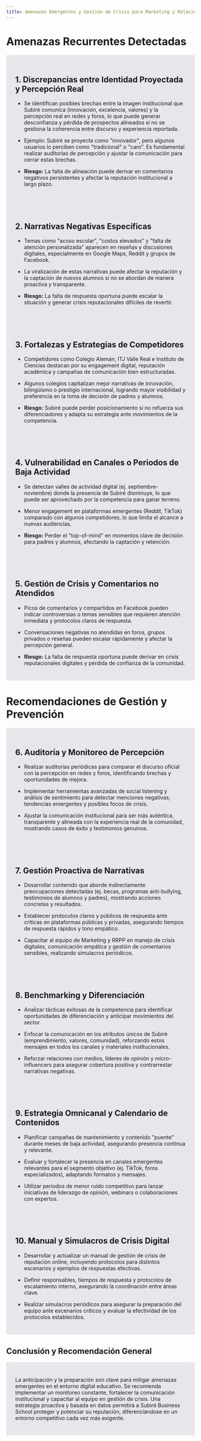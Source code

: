 ```yaml
---
title: Amenazas Emergentes y Gestión de Crisis para Marketing y Relaciones Públicas - Subiré Business School
---
```


# Amenazas Recurrentes Detectadas

<div class="grid grid-cols-2" style="gap:2rem; margin-bottom:2rem;">

  <div class="card" style="background: #E5E7EB; padding: 1.5rem;">

## 1. Discrepancias entre Identidad Proyectada y Percepción Real

- Se identifican posibles brechas entre la imagen institucional que Subiré comunica (innovación, excelencia, valores) y la percepción real en redes y foros, lo que puede generar desconfianza y pérdida de prospectos alineados si no se gestiona la coherencia entre discurso y experiencia reportada.
- Ejemplo: Subiré se proyecta como "innovador", pero algunos usuarios lo perciben como "tradicional" o "caro". Es fundamental realizar auditorías de percepción y ajustar la comunicación para cerrar estas brechas.
- **Riesgo:** La falta de alineación puede derivar en comentarios negativos persistentes y afectar la reputación institucional a largo plazo.

  </div>

  <div class="card" style="background: #E5E7EB; padding: 1.5rem;">

## 2. Narrativas Negativas Específicas
- Temas como "acoso escolar", "costos elevados" y "falta de atención personalizada" aparecen en reseñas y discusiones digitales, especialmente en Google Maps, Reddit y grupos de Facebook.
- La viralización de estas narrativas puede afectar la reputación y la captación de nuevos alumnos si no se abordan de manera proactiva y transparente.
- **Riesgo:** La falta de respuesta oportuna puede escalar la situación y generar crisis reputacionales difíciles de revertir.

  </div>

  <div class="card" style="background: #E5E7EB; padding: 1.5rem;">

## 3. Fortalezas y Estrategias de Competidores
- Competidores como Colegio Alemán, ITJ Valle Real e Instituto de Ciencias destacan por su engagement digital, reputación académica y campañas de comunicación bien estructuradas.
- Algunos colegios capitalizan mejor narrativas de innovación, bilingüismo o prestigio internacional, logrando mayor visibilidad y preferencia en la toma de decisión de padres y alumnos.
- **Riesgo:** Subiré puede perder posicionamiento si no refuerza sus diferenciadores y adapta su estrategia ante movimientos de la competencia.

  </div>

  <div class="card" style="background: #E5E7EB; padding: 1.5rem;">

## 4. Vulnerabilidad en Canales o Periodos de Baja Actividad
- Se detectan valles de actividad digital (ej. septiembre-noviembre) donde la presencia de Subiré disminuye, lo que puede ser aprovechado por la competencia para ganar terreno.
- Menor engagement en plataformas emergentes (Reddit, TikTok) comparado con algunos competidores, lo que limita el alcance a nuevas audiencias.
- **Riesgo:** Perder el "top-of-mind" en momentos clave de decisión para padres y alumnos, afectando la captación y retención.

  </div>

  <div class="card" style="background: #E5E7EB; padding: 1.5rem;">

## 5. Gestión de Crisis y Comentarios no Atendidos
- Picos de comentarios y compartidos en Facebook pueden indicar controversias o temas sensibles que requieren atención inmediata y protocolos claros de respuesta.
- Conversaciones negativas no atendidas en foros, grupos privados o reseñas pueden escalar rápidamente y afectar la percepción general.
- **Riesgo:** La falta de respuesta oportuna puede derivar en crisis reputacionales digitales y pérdida de confianza de la comunidad.

  </div>

</div>

# Recomendaciones de Gestión y Prevención

<div class="grid grid-cols-1" style="gap:2rem; margin-bottom:2rem;">

  <div class="card" style="background: #E5E7EB; padding: 1.5rem;">

## 6. Auditoría y Monitoreo de Percepción
- Realizar auditorías periódicas para comparar el discurso oficial con la percepción en redes y foros, identificando brechas y oportunidades de mejora.
- Implementar herramientas avanzadas de social listening y análisis de sentimiento para detectar menciones negativas, tendencias emergentes y posibles focos de crisis.
- Ajustar la comunicación institucional para ser más auténtica, transparente y alineada con la experiencia real de la comunidad, mostrando casos de éxito y testimonios genuinos.

  </div>

  <div class="card" style="background: #E5E7EB; padding: 1.5rem;">

## 7. Gestión Proactiva de Narrativas
- Desarrollar contenido que aborde indirectamente preocupaciones detectadas (ej. becas, programas anti-bullying, testimonios de alumnos y padres), mostrando acciones concretas y resultados.
- Establecer protocolos claros y públicos de respuesta ante críticas en plataformas públicas y privadas, asegurando tiempos de respuesta rápidos y tono empático.
- Capacitar al equipo de Marketing y RRPP en manejo de crisis digitales, comunicación empática y gestión de comentarios sensibles, realizando simulacros periódicos.

  </div>

  <div class="card" style="background: #E5E7EB; padding: 1.5rem;">

## 8. Benchmarking y Diferenciación
- Analizar tácticas exitosas de la competencia para identificar oportunidades de diferenciación y anticipar movimientos del sector.
- Enfocar la comunicación en los atributos únicos de Subiré (emprendimiento, valores, comunidad), reforzando estos mensajes en todos los canales y materiales institucionales.
- Reforzar relaciones con medios, líderes de opinión y micro-influencers para asegurar cobertura positiva y contrarrestar narrativas negativas.

  </div>

  <div class="card" style="background: #E5E7EB; padding: 1.5rem;">

## 9. Estrategia Omnicanal y Calendario de Contenidos
- Planificar campañas de mantenimiento y contenido "puente" durante meses de baja actividad, asegurando presencia continua y relevante.
- Evaluar y fortalecer la presencia en canales emergentes relevantes para el segmento objetivo (ej. TikTok, foros especializados), adaptando formatos y mensajes.
- Utilizar periodos de menor ruido competitivo para lanzar iniciativas de liderazgo de opinión, webinars o colaboraciones con expertos.

  </div>

  <div class="card" style="background: #E5E7EB; padding: 1.5rem;">

## 10. Manual y Simulacros de Crisis Digital
- Desarrollar y actualizar un manual de gestión de crisis de reputación online, incluyendo protocolos para distintos escenarios y ejemplos de respuestas efectivas.
- Definir responsables, tiempos de respuesta y protocolos de escalamiento interno, asegurando la coordinación entre áreas clave.
- Realizar simulacros periódicos para asegurar la preparación del equipo ante escenarios críticos y evaluar la efectividad de los protocolos establecidos.

  </div>

</div>

## Conclusión y Recomendación General

<div class="card" style="background: #E5E7EB; padding: 1.5rem;">

La anticipación y la preparación son clave para mitigar amenazas emergentes en el entorno digital educativo. Se recomienda implementar un monitoreo constante, fortalecer la comunicación institucional y capacitar al equipo en gestión de crisis. Una estrategia proactiva y basada en datos permitirá a Subiré Business School proteger y potenciar su reputación, diferenciándose en un entorno competitivo cada vez más exigente.

</div>

